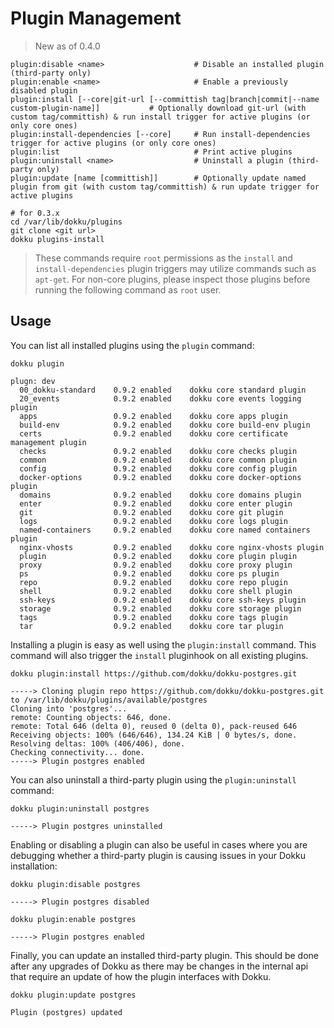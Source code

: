 # Plugin Management

> New as of 0.4.0

```
plugin:disable <name>                    # Disable an installed plugin (third-party only)
plugin:enable <name>                     # Enable a previously disabled plugin
plugin:install [--core|git-url [--committish tag|branch|commit|--name custom-plugin-name]]           # Optionally download git-url (with custom tag/committish) & run install trigger for active plugins (or only core ones)
plugin:install-dependencies [--core]     # Run install-dependencies trigger for active plugins (or only core ones)
plugin:list                              # Print active plugins
plugin:uninstall <name>                  # Uninstall a plugin (third-party only)
plugin:update [name [committish]]        # Optionally update named plugin from git (with custom tag/committish) & run update trigger for active plugins
```

```shell
# for 0.3.x
cd /var/lib/dokku/plugins
git clone <git url>
dokku plugins-install
```

> These commands require `root` permissions as the `install` and `install-dependencies` plugin triggers may utilize commands such as `apt-get`. For non-core plugins, please inspect those plugins before running the following command as `root` user.

## Usage

You can list all installed plugins using the `plugin` command:

```shell
dokku plugin
```

```
plugn: dev
  00_dokku-standard    0.9.2 enabled    dokku core standard plugin
  20_events            0.9.2 enabled    dokku core events logging plugin
  apps                 0.9.2 enabled    dokku core apps plugin
  build-env            0.9.2 enabled    dokku core build-env plugin
  certs                0.9.2 enabled    dokku core certificate management plugin
  checks               0.9.2 enabled    dokku core checks plugin
  common               0.9.2 enabled    dokku core common plugin
  config               0.9.2 enabled    dokku core config plugin
  docker-options       0.9.2 enabled    dokku core docker-options plugin
  domains              0.9.2 enabled    dokku core domains plugin
  enter                0.9.2 enabled    dokku core enter plugin
  git                  0.9.2 enabled    dokku core git plugin
  logs                 0.9.2 enabled    dokku core logs plugin
  named-containers     0.9.2 enabled    dokku core named containers plugin
  nginx-vhosts         0.9.2 enabled    dokku core nginx-vhosts plugin
  plugin               0.9.2 enabled    dokku core plugin plugin
  proxy                0.9.2 enabled    dokku core proxy plugin
  ps                   0.9.2 enabled    dokku core ps plugin
  repo                 0.9.2 enabled    dokku core repo plugin
  shell                0.9.2 enabled    dokku core shell plugin
  ssh-keys             0.9.2 enabled    dokku core ssh-keys plugin
  storage              0.9.2 enabled    dokku core storage plugin
  tags                 0.9.2 enabled    dokku core tags plugin
  tar                  0.9.2 enabled    dokku core tar plugin
```

Installing a plugin is easy as well using the `plugin:install` command. This command will also trigger the `install` pluginhook on all existing plugins.

```shell
dokku plugin:install https://github.com/dokku/dokku-postgres.git
```

```
-----> Cloning plugin repo https://github.com/dokku/dokku-postgres.git to /var/lib/dokku/plugins/available/postgres
Cloning into 'postgres'...
remote: Counting objects: 646, done.
remote: Total 646 (delta 0), reused 0 (delta 0), pack-reused 646
Receiving objects: 100% (646/646), 134.24 KiB | 0 bytes/s, done.
Resolving deltas: 100% (406/406), done.
Checking connectivity... done.
-----> Plugin postgres enabled
```

You can also uninstall a third-party plugin using the `plugin:uninstall` command:

```shell
dokku plugin:uninstall postgres
```

```
-----> Plugin postgres uninstalled
```

Enabling or disabling a plugin can also be useful in cases where you are debugging whether a third-party plugin is causing issues in your Dokku installation:

```shell
dokku plugin:disable postgres
```

```
-----> Plugin postgres disabled
```

```shell
dokku plugin:enable postgres
```

```
-----> Plugin postgres enabled
```

Finally, you can update an installed third-party plugin. This should be done after any upgrades of Dokku as there may be changes in the internal api that require an update of how the plugin interfaces with Dokku.

```shell
dokku plugin:update postgres
```

```
Plugin (postgres) updated
```
